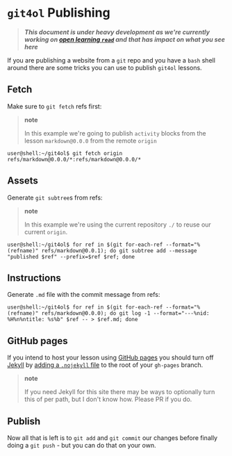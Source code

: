 # `git4ol` Publishing

> ***This document is under heavy development as we're currently working on [open learning `read`](//github.com/open-learning/read) and that has impact on what you see here***

If you are publishing a website from a `git` repo and you have a `bash` shell around there are some tricks you can use to publish `git4ol` lessons.

## Fetch

Make sure to `git fetch` refs first:

> **note**
>
> In this example we're going to publish `activity` blocks from the lesson `markdown@0.0.0` from the remote `origin`

```shell
user@shell:~/git4ol$ git fetch origin refs/markdown@0.0.0/*:refs/markdown@0.0.0/*
```
## Assets

Generate `git subtree`s from refs:

> **note**
>
> In this example we're using the current repository `./` to reuse our current `origin`.

```shell
user@shell:~/git4ol$ for ref in $(git for-each-ref --format="%(refname)" refs/markdown@0.0.1); do git subtree add --message "published $ref" --prefix=$ref $ref; done
```

## Instructions

Generate `.md` file with the commit message from refs:

```shell
user@shell:~/git4ol$ for ref in $(git for-each-ref --format="%(refname)" refs/markdown@0.0.0); do git log -1 --format="---%nid: %H%n%ntitle: %s%b" $ref -- > $ref.md; done
```

## GitHub pages

If you intend to host your lesson using [GitHub pages](https://pages.github.com/) you should turn off [Jekyll](http://jekyllrb.com/) by [adding a `.nojekyll` file](https://help.github.com/articles/using-jekyll-with-pages/#turning-jekyll-off) to the root of your `gh-pages` branch.

> **note**
>
> If you need Jekyll for this site there may be ways to optionally turn this of per path, but I don't know how. Please PR if you do.

## Publish

Now all that is left is to `git add` and `git commit` our changes before finally doing a `git push` - but you can do that on your own. 
